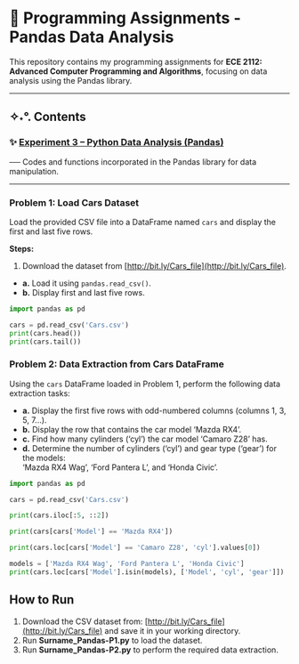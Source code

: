 # 🐼 Programming Assignments - Pandas Data Analysis

This repository contains my programming assignments for **ECE 2112: Advanced Computer Programming and Algorithms**, focusing on data analysis using the Pandas library.

---

## ✧˖°. Contents

### ✨ [Experiment 3 – Python Data Analysis (Pandas)](Experiment3.ipynb)  
── Codes and functions incorporated in the Pandas library for data manipulation.

---

### Problem 1: Load Cars Dataset  
Load the provided CSV file into a DataFrame named `cars` and display the first and last five rows.

**Steps:**  
1. Download the dataset from [http://bit.ly/Cars_file](http://bit.ly/Cars_file).  
- **a.** Load it using `pandas.read_csv()`.  
- **b.** Display first and last five rows.

```python
import pandas as pd

cars = pd.read_csv('Cars.csv')
print(cars.head())
print(cars.tail())
```

### Problem 2: Data Extraction from Cars DataFrame
Using the `cars` DataFrame loaded in Problem 1, perform the following data extraction tasks:

- **a.** Display the first five rows with odd-numbered columns (columns 1, 3, 5, 7...).
- **b.** Display the row that contains the car model ‘Mazda RX4’.
- **c.** Find how many cylinders (‘cyl’) the car model ‘Camaro Z28’ has.
- **d.** Determine the number of cylinders (‘cyl’) and gear type (‘gear’) for the models:  
  ‘Mazda RX4 Wag’, ‘Ford Pantera L’, and ‘Honda Civic’.


```python
import pandas as pd

cars = pd.read_csv('Cars.csv')

print(cars.iloc[:5, ::2])

print(cars[cars['Model'] == 'Mazda RX4'])

print(cars.loc[cars['Model'] == 'Camaro Z28', 'cyl'].values[0])

models = ['Mazda RX4 Wag', 'Ford Pantera L', 'Honda Civic']
print(cars.loc[cars['Model'].isin(models), ['Model', 'cyl', 'gear']])
```


## How to Run

1. Download the CSV dataset from: [http://bit.ly/Cars_file](http://bit.ly/Cars_file) and save it in your working directory.
2. Run **Surname_Pandas-P1.py** to load the dataset.
3. Run **Surname_Pandas-P2.py** to perform the required data extraction.
